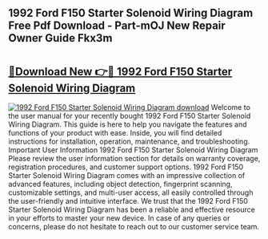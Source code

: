 ## 1992 Ford F150 Starter Solenoid Wiring Diagram Free Pdf Download - Part-mOJ New Repair Owner Guide Fkx3m

# <h2><a href="http://dfided.blite.top/?on=1992+Ford+F150+Starter+Solenoid+Wiring+Diagram">🔗Download New 👉🔴 1992 Ford F150 Starter Solenoid Wiring Diagram</a></h2>

[![1992 Ford F150 Starter Solenoid Wiring Diagram download](https://i.imgur.com/lujVjoI.png)](http://dfided.blite.top/?on=1992+Ford+F150+Starter+Solenoid+Wiring+Diagram)
Welcome to the user manual for your recently bought 1992 Ford F150 Starter Solenoid Wiring Diagram. This guide is here to help you navigate the features and functions of your product with ease. Inside, you will find detailed instructions for installation, operation, maintenance, and troubleshooting. Important User Information 1992 Ford F150 Starter Solenoid Wiring Diagram Please review the user information section for details on warranty coverage, registration procedures, and customer support options. 1992 Ford F150 Starter Solenoid Wiring Diagram comes with an impressive collection of advanced features, including object detection, fingerprint scanning, customizable settings, and multi-user access, all easily controlled through the user-friendly and intuitive interface. We trust that the 1992 Ford F150 Starter Solenoid Wiring Diagram has been a reliable and effective resource in your efforts to master your new device. In case of any queries or concerns, please do not hesitate to reach out to our customer service team.
